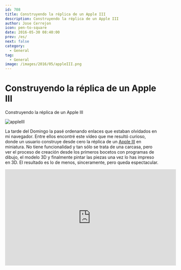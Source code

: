 ```yaml
---
id: 708
title: Construyendo la réplica de un Apple III
description: Construyendo la réplica de un Apple III
author: Jose Cerrejon
icon: pen-to-square
date: 2016-05-30 08:40:00
prev: /es/
next: false
category:
  - General
tag:
  - General
image: /images/2016/05/appleIII.png
---
```


# Construyendo la réplica de un Apple III

Construyendo la réplica de un Apple III

![appleIII](/images/2016/05/appleIII.png)

La tarde del Domingo la pasé ordenando enlaces que estaban olvidados en mi navegador. Entre ellos encontré este vídeo que me resultó curioso, donde un usuario construye desde cero la réplica de un [Apple III](https://es.wikipedia.org/wiki/Apple_III) en miniatura. No tiene funcionalidad y tan sólo se trata de una carcasa, pero ver el proceso de creación desde los primeros bocetos con programas de dibujo, el modelo 3D y finalmente pintar las piezas una vez lo has impreso en 3D. El resultado es lo de menos, sinceramente, pero queda espectacular.

<iframe width="560" height="315" src="https://www.youtube.com/embed/ITsdbaqbObY?rel=0&amp;showinfo=0" frameborder="0" allowfullscreen></iframe>